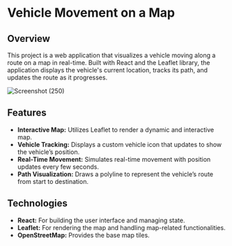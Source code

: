 # Vehicle Movement on a Map

## Overview

This project is a web application that visualizes a vehicle moving along a route on a map in real-time. Built with React and the Leaflet library, the application displays the vehicle's current location, tracks its path, and updates the route as it progresses.

![Screenshot (250)](https://github.com/user-attachments/assets/48241906-9168-4cd1-a4df-cbc0f332330e)


## Features

- **Interactive Map:** Utilizes Leaflet to render a dynamic and interactive map.
- **Vehicle Tracking:** Displays a custom vehicle icon that updates to show the vehicle’s position.
- **Real-Time Movement:** Simulates real-time movement with position updates every few seconds.
- **Path Visualization:** Draws a polyline to represent the vehicle’s route from start to destination.

## Technologies

- **React:** For building the user interface and managing state.
- **Leaflet:** For rendering the map and handling map-related functionalities.
- **OpenStreetMap:** Provides the base map tiles.

